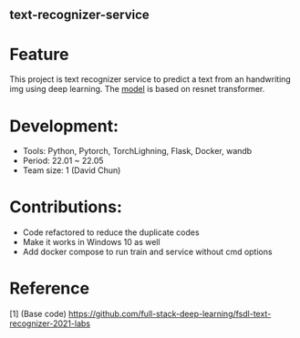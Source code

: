## text-recognizer-service

# Feature
This project is text recognizer service to predict a text from an handwriting img using deep learning. The [model](https://github.com/full-stack-deep-learning/fsdl-text-recognizer-2021-labs) is based on resnet transformer. 

# Development:
- Tools: Python, Pytorch, TorchLighning, Flask, Docker, wandb  <br/>
- Period: 22.01 ~ 22.05 <br/>
- Team size: 1 (David Chun) <br/>

# Contributions:
- Code refactored to reduce the duplicate codes <br/>
- Make it works in Windows 10 as well <br/>
- Add docker compose to run train and service without cmd options <br/>

# Reference
[1] (Base code) <https://github.com/full-stack-deep-learning/fsdl-text-recognizer-2021-labs> <br/>